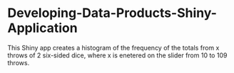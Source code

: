# Developing-Data-Products-Shiny-Application

This Shiny app creates a histogram of the frequency of the totals from x throws of 2 six-sided dice, where x is enetered on the slider from 10 to 109 throws.
